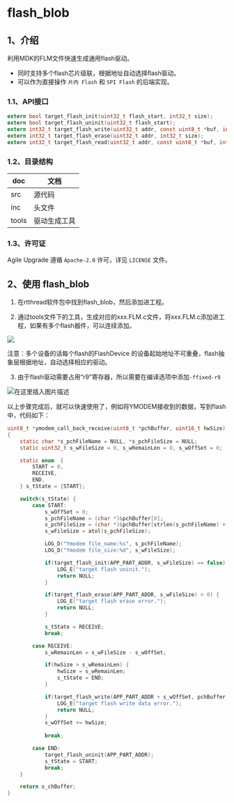 # flash_blob

## 1、介绍

利用MDK的FLM文件快速生成通用flash驱动。
- 同时支持多个flash芯片级联，根据地址自动选择flash驱动。
- 可以作为直接操作 `片内 Flash` 和 `SPI Flash` 的后端实现。

### 1.1、API接口
```c
extern bool target_flash_init(uint32_t flash_start, int32_t size);
extern bool target_flash_uninit(uint32_t flash_start);
extern int32_t target_flash_write(uint32_t addr, const uint8_t *buf, int32_t size);
extern int32_t target_flash_erase(uint32_t addr, int32_t size);
extern int32_t target_flash_read(uint32_t addr, const uint8_t *buf, int32_t size);
```

### 1.2、目录结构

| doc   | 文档         |
| ----- | ------------ |
| src   | 源代码       |
| inc   | 头文件       |
| tools | 驱动生成工具 |

### 1.3、许可证

Agile Upgrade 遵循 `Apache-2.0` 许可，详见 `LICENSE` 文件。



## 2、使用 flash_blob
1. 在rtthread软件包中找到flash_blob，然后添加进工程。

2. 通过tools文件下的工具，生成对应的xxx.FLM.c文件，将xxx.FLM.c添加进工程，如果有多个flash器件，可以连续添加。


![](https://img-blog.csdnimg.cn/e6c2d314ec024033bcf64015220e3f17.png)



注意：多个设备的话每个flash的FlashDevice 的设备起始地址不可重叠，flash抽象层根据地址，自动选择相应的驱动。



3.  由于flash驱动需要占用“r9”寄存器，所以需要在编译选项中添加`-ffixed-r9`

![在这里插入图片描述](https://img-blog.csdnimg.cn/78a368cc80b4459c84549da58569a496.png)

 以上步骤完成后，就可以快速使用了，例如将YMODEM接收到的数据，写到flash中，代码如下：


```c
uint8_t *ymodem_call_back_receive(uint8_t *pchBuffer, uint16_t hwSize)
{
    static char *s_pchFileName = NULL, *s_pchFileSize = NULL;
    static uint32_t s_wFileSize = 0, s_wRemainLen = 0, s_wOffSet = 0;

    static enum  {
        START = 0,
        RECEIVE,
        END,
    } s_tState = {START};

    switch(s_tState) {
        case START:
            s_wOffSet = 0;
            s_pchFileName = (char *)&pchBuffer[0];
            s_pchFileSize = (char *)&pchBuffer[strlen(s_pchFileName) + 1];
            s_wFileSize = atol(s_pchFileSize);

            LOG_D("Ymodem file_name:%s", s_pchFileName);
            LOG_D("Ymodem file_size:%d", s_wFileSize);

			if(target_flash_init(APP_PART_ADDR, s_wFileSize) == false) {
				LOG_E("target flash uninit.");
				return NULL;
			}

			if(target_flash_erase(APP_PART_ADDR, s_wFileSize) < 0) {
				LOG_E("target flash erase error.");
				return NULL;
			}            

            s_tState = RECEIVE;
            break;

        case RECEIVE:
            s_wRemainLen = s_wFileSize - s_wOffSet;

            if(hwSize > s_wRemainLen) {
                hwSize = s_wRemainLen;
                s_tState = END;
            }

			if(target_flash_write(APP_PART_ADDR + s_wOffSet, pchBuffer, hwSize) < 0) {
				LOG_E("target flash write data error.");
				return NULL;
			}
			s_wOffSet += hwSize;
            
            break;

        case END:
            target_flash_uninit(APP_PART_ADDR);                        
            s_tState = START;
            break;
    }

    return s_chBuffer;
}
```

 